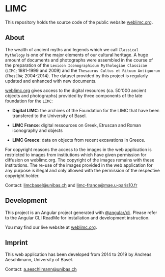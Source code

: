 # LIMC

This repository holds the source code of the public website [weblimc.org](http://www.weblimc.org).

## About

The wealth of ancient myths and legends which we call `Classical Mythology` is one of the major elements of our cultural heritage. 
A huge amount of documents and photographs were assembled in the course of the preparation of the `Lexicon Iconographicum Mythologiae Classicae` (`LIMC`; 1981-1999 and 2009) and the `Thesaurus Cultus et Rituum Antiquorum` (`ThesCRA`; 2004-2014). 
The dataset provided by this project is regularly updated and enhanced with new documents.

[weblimc.org](http://www.weblimc.org) gives access to the digital resources (ca. 50'000 ancient objects and photographs) provided by three components of the late foundation for the `LIMC`:

- **Digital LIMC**: the archives of the Foundation for the LIMC that have been transfered to the University of Basel.

- **LIMC France**: digital ressources on Greek, Etruscan and Roman iconography and objects

- **LIMC Greece**: data on objects from recent excavations in Greece.

For copyright reasons the access to the images in the web application is restricted to images from institutions which have given permission for diffusion on weblimc.org. 
The copyright of the images remains with these institutions. 
The re-use of the images provided in the web application for any purpose is illegal and only allowed with the permission of the respective copyright holder.

Contact: limcbasel@unibas.ch and limc-france@mae.u-paris10.fr 

## Development

This project is an Angular project generated with [@angular/cli](https://github.com/angular/angular-cli). 
Please refer to the Angular CLI ReadMe for installation and development instruction.

You may find our live website at [weblimc.org](http://www.weblimc.org).

## Imprint

This web application has been developed from 2014 to 2019 by Andreas Aeschlimann, University of Basel.

Contact: a.aeschlimann@unibas.ch